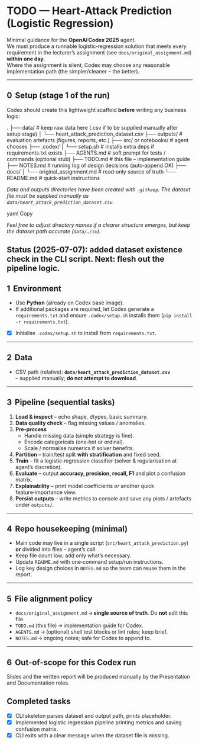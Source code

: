 # TODO — Heart‑Attack Prediction (Logistic Regression)

Minimal guidance for the **OpenAI Codex 2025** agent.  
We must produce a runnable logistic‑regression solution that meets every requirement in the lecturer’s assignment (see `docs/original_assignment.md`) **within one day**.  
Where the assignment is silent, Codex may choose any reasonable implementation path (the simpler/cleaner – the better).

---

## 0  Setup (stage 1 of the run)
Codex should create this lightweight scaffold **before** writing any business logic:

.
├── data/ # keep raw data here (.csv if to be supplied manually after setup stage)
│ └── heart_attack_prediction_dataset.csv
├── outputs/ # evaluation artefacts (figures, reports, etc.)
├── src/ or notebooks/ # agent chooses
├── .codex/
│ └── setup.sh # installs extra deps if requirements.txt exists
├── AGENTS.md # soft prompt for tests / commands (optional stub)
├── TODO.md # this file – implementation guide
├── NOTES.md # running log of design decisions (auto‑append OK)
├── docs/
│ └── original_assignment.md # read‑only source of truth
└── README.md # quick‑start instructions

*Data and outputs directories have been created with `.gitkeep`. The dataset
file must be supplied manually as `data/heart_attack_prediction_dataset.csv`.*

yaml
Copy

*Feel free to adjust directory names if a clearer structure emerges, but keep the dataset path accurate (`data/…csv`).*

Status (2025-07-07): added dataset existence check in the CLI script. Next: flesh out the pipeline logic.
---

## 1  Environment
* Use **Python** (already on Codex base image).
* If additional packages are required, let Codex generate a `requirements.txt` and ensure `.codex/setup.sh` installs them (`pip install -r requirements.txt`).
- [x] Initialise `.codex/setup.sh` to install from `requirements.txt`.

---

## 2  Data
* CSV path (relative): **`data/heart_attack_prediction_dataset.csv`**  
  – supplied manually; **do not attempt to download**.

---

## 3  Pipeline (sequential tasks)

1. **Load & inspect** – echo shape, dtypes, basic summary.  
2. **Data quality check** – flag missing values / anomalies.  
3. **Pre‑process**  
   * Handle missing data (simple strategy is fine).  
   * Encode categoricals (one‑hot or ordinal).  
   * Scale / normalise numerics if solver benefits.  
4. **Partition** – train/test split **with stratification** and fixed seed.  
5. **Train** – fit a logistic‑regression classifier (solver & regularisation at agent’s discretion).  
6. **Evaluate** – output **accuracy, precision, recall, F1** and plot a confusion matrix.  
7. **Explainability** – print model coefficients *or* another quick feature‑importance view.  
8. **Persist outputs** – write metrics to console and save any plots / artefacts under `outputs/`.

---

## 4  Repo housekeeping (minimal)
* Main code may live in a single script (`src/heart_attack_prediction.py`) **or** divided into files – agent’s call.  
* Keep file count low; add only what’s necessary.  
* Update `README.md` with one‑command setup/run instructions.  
* Log key design choices in `NOTES.md` so the team can reuse them in the report.

---

## 5  File alignment policy
* `docs/original_assignment.md` → **single source of truth**. Do **not** edit this file.  
* `TODO.md` (this file) → implementation guide for Codex.  
* `AGENTS.md` → (optional) shell test blocks or lint rules; keep brief.  
* `NOTES.md` → ongoing notes; safe for Codex to append to.

---

## 6  Out‑of‑scope for this Codex run
Slides and the written report will be produced manually by the Presentation and Documentation roles.

## Completed tasks
* [x] CLI skeleton parses dataset and output path, prints placeholder.
* [x] Implemented logistic regression pipeline printing metrics and saving confusion matrix.
* [x] CLI exits with a clear message when the dataset file is missing.
